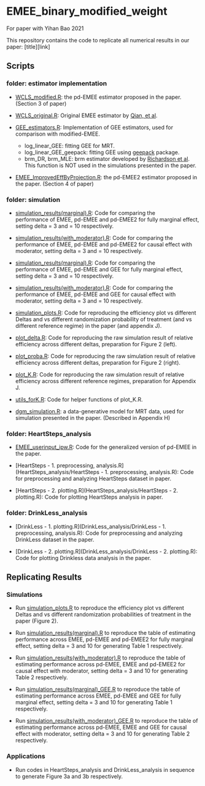 # EMEE_binary_modified_weight
For paper with Yihan Bao 2021


This repository contains the code to replicate all numerical results in our paper: [title][link]

## Scripts
### folder: estimator implementation
* [WCLS_modified.R](estimator_implementation/WCLS_modified.R): the pd-EMEE estimator proposed in the paper. (Section 3 of paper)

* [WCLS_original.R](estimator_implementation/WCLS_original.R): Original EMEE estimator by [Qian, et al](https://arxiv.org/abs/1906.00528). 

* [GEE_estimators.R](estimator_implementation/GEE_estimators.R): Implementation of GEE estimators, used for comparison with modified-EMEE.
    * log_linear_GEE: fitting GEE for MRT.
    * log_linear_GEE_geepack: fitting GEE using [geepack](https://www.jstatsoft.org/article/view/v015i02) package.
    * brm_DR, brm_MLE: brm estimator developed by [Richardson et al](https://arxiv.org/abs/1510.02430). This function is NOT used in the simulations presented in the paper.

 * [EMEE_ImprovedEffByProjection.R](estimator_implementation/EMEE_ImprovedEffByProjection.R): the pd-EMEE2 estimator proposed in the paper. (Section 4 of paper)
 
### folder: simulation
* [simulation_results(marginal).R](simulations/simulation_results(marginal).R): Code for comparing the  
performance of EMEE, pd-EMEE and pd-EMEE2 for fully marginal effect, setting delta = 3 and = 10 respectively.

* [simulation_results(with_moderator).R](simulations/simulation_results(with_moderator).R): Code for comparing the  
performance of EMEE, pd-EMEE and pd-EMEE2 for causal effect with moderator, setting delta = 3 and = 10 respectively.

* [simulation_results(marginal).R](simulations/simulation_results(marginal)_GEE.R): Code for comparing the  
performance of EMEE, pd-EMEE and GEE for fully marginal effect, setting delta = 3 and = 10 respectively.

* [simulation_results(with_moderator).R](simulations/simulation_results(with_moderator)_GEE.R): Code for comparing the  
performance of EMEE, pd-EMEE and GEE for causal effect with moderator, setting delta = 3 and = 10 respectively.

* [simulation_plots.R](simulations/simulation_plots.R): Code for reproducing the efficiency plot vs different Deltas and vs different randomization probability of treatment (and vs different reference regime) in the paper (and appendix J). 

* [plot_delta.R](simulations/plot_delta.R): Code for reproducing the raw simulation result of relative efficiency across different deltas, preparation for Figure 2 (left).

* [plot_proba.R](simulations/plot_proba.R): Code for reproducing the raw simulation result of relative efficiency across different deltas, preparation for Figure 2 (right). 

* [plot_K.R](simulations/plot_K.R): Code for reproducing the raw simulation result of relative efficiency across different reference regimes, preparation for Appendix J.

* [utils_forK.R](simulations/utils_forK.R): Code for helper functions of plot_K.R.

* [dgm_simulation.R](simulations/dgm_simulation.R): a data-generative model for MRT data, used for simulation presented in the paper. (Described in Appendix H)

### folder: HeartSteps_analysis
* [EMEE_userinput_ipw.R](HeartSteps_analysis/EMEE_userinput_ipw.R): Code for the generalized version of pd-EMEE in the paper.

* [HeartSteps - 1. preprocessing, analysis.R](HeartSteps_analysis/HeartSteps - 1. preprocessing, analysis.R): Code for preprocessing and analyzing HeartSteps dataset in paper.

* [HeartSteps - 2. plotting.R](HeartSteps_analysis/HeartSteps - 2. plotting.R): Code for plotting HeartSteps analysis in paper.

### folder: DrinkLess_analysis
* [DrinkLess - 1. plotting.R](DrinkLess_analysis/DrinkLess - 1.  preprocessing, analysis.R):  Code for preprocessing and analyzing DrinkLess dataset in the paper.

* [DrinkLess - 2. plotting.R](DrinkLess_analysis/DrinkLess - 2. plotting.R): Code for plotting Drinkless data analysis in the paper.


## Replicating Results

### Simulations
* Run [simulation_plots.R](simulations/simulation_plots.R) to reproduce the efficiency plot vs different Deltas and vs different randomization probabilities of treatment in the paper (Figure 2). 

* Run [simulation_results(marginal).R](simulations/simulation_results(marginal).R) to reproduce the table of
estimating performance across EMEE, pd-EMEE and pd-EMEE2 for fully marginal effect, setting delta = 3 and 10 for generating Table 1 respectively.

* Run [simulation_results(with_moderator).R](simulations/simulation_results(with_moderator).R) to reproduce the table of estimating performance across pd-EMEE, EMEE and pd-EMEE2 for causal effect with moderator, setting delta = 3 and 10 for generating Table 2 respectively.

* Run [simulation_results(marginal)_GEE.R](simulations/simulation_results(marginal).R) to reproduce the table of
estimating performance across EMEE, pd-EMEE and GEE for fully marginal effect, setting delta = 3 and 10 for generating Table 1 respectively.

* Run [simulation_results(with_moderator)_GEE.R](simulations/simulation_results(with_moderator).R) to reproduce the table of estimating performance across pd-EMEE, EMEE and GEE for causal effect with moderator, setting delta = 3 and 10 for generating Table 2 respectively.

### Applications
* Run codes in HeartSteps_analysis and DrinkLess_analysis in sequence to generate Figure 3a and 3b respectively.
